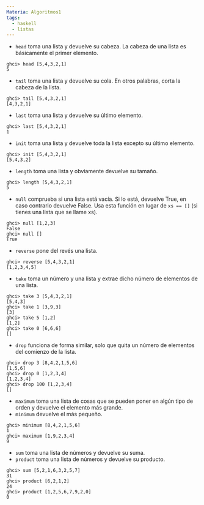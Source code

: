 ```yaml
---
Materia: Algoritmos1
tags:
  - haskell
  - listas
---
```

- `head` toma una lista y devuelve su cabeza. La cabeza de una lista es básicamente el primer elemento.
```ghci
ghci> head [5,4,3,2,1]
5
```
- `tail` toma una lista y devuelve su cola. En otros palabras, corta la cabeza de la lista.
```ghci
ghci> tail [5,4,3,2,1]
[4,3,2,1]
```
- `last` toma una lista y devuelve su último elemento.
```ghci
ghci> last [5,4,3,2,1]
1
```
- `init` toma una lista y devuelve toda la lista excepto su último elemento.
```ghci
ghci> init [5,4,3,2,1]
[5,4,3,2]
```
- `length` toma una lista y obviamente devuelve su tamaño.
```ghci
ghci> length [5,4,3,2,1]
5
```
- `null` comprueba si una lista está vacía. Si lo está, devuelve True, en caso contrario devuelve False. Usa esta función en lugar de `xs == []` (si tienes una lista que se llame xs).
```ghci
ghci> null [1,2,3]
False
ghci> null []
True
```
- `reverse` pone del revés una lista.
```ghci
ghci> reverse [5,4,3,2,1]
[1,2,3,4,5]
```
- `take` toma un número y una lista y extrae dicho número de elementos de una lista. 
```ghci
ghci> take 3 [5,4,3,2,1]
[5,4,3]
ghci> take 1 [3,9,3]
[3]
ghci> take 5 [1,2]
[1,2]
ghci> take 0 [6,6,6]
[]
```
- `drop` funciona de forma similar, solo que quita un número de elementos del comienzo de la lista.
```ghci
ghci> drop 3 [8,4,2,1,5,6]
[1,5,6]
ghci> drop 0 [1,2,3,4]
[1,2,3,4]
ghci> drop 100 [1,2,3,4]
[]
```
- `maximum` toma una lista de cosas que se pueden poner en algún tipo de orden y devuelve el elemento más grande.
- `minimum` devuelve el más pequeño.
```ghci
ghci> minimum [8,4,2,1,5,6]
1
ghci> maximum [1,9,2,3,4]
9
```
- `sum` toma una lista de números y devuelve su suma.
- `product` toma una lista de números y devuelve su producto.
```ghci
ghci> sum [5,2,1,6,3,2,5,7]
31
ghci> product [6,2,1,2]
24
ghci> product [1,2,5,6,7,9,2,0]
0
```
